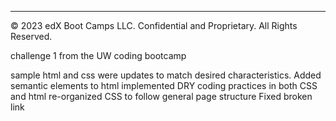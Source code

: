 ---
© 2023 edX Boot Camps LLC. Confidential and Proprietary. All Rights Reserved.

challenge 1 from the UW coding bootcamp

sample html and css were updates to match desired characteristics.
Added semantic elements to html
implemented DRY coding practices in both CSS and html
re-organized CSS to follow general page structure
Fixed broken link
